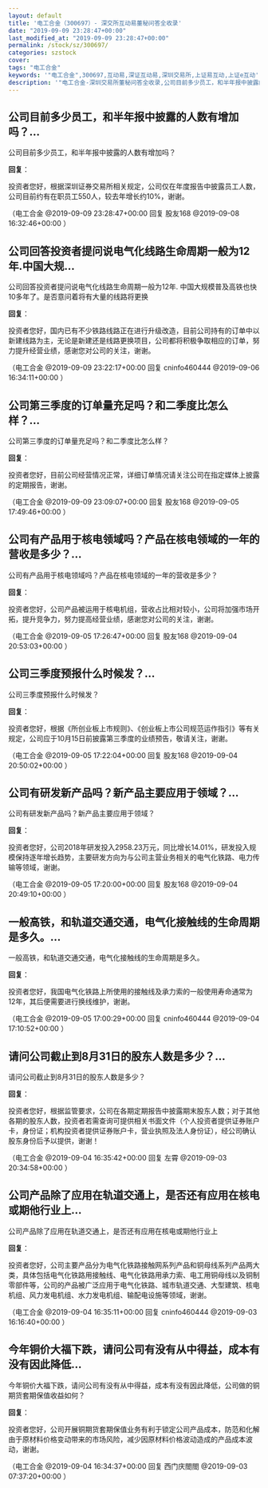 ```yaml
---
layout: default
title: '电工合金（300697）- 深交所互动易董秘问答全收录'
date: "2019-09-09 23:28:47+00:00"
last_modified_at: "2019-09-09 23:28:47+00:00"
permalink: /stock/sz/300697/
categories: szstock
cover: 
tags: "电工合金"
keywords: '"电工合金",300697,互动易,深证互动易,深圳交易所,上证易互动,上证e互动'
description: '"电工合金-深圳交易所董秘问答全收录,公司目前多少员工，和半年报中披露的人数有增加吗？"'
---
```


## 公司目前多少员工，和半年报中披露的人数有增加吗？...

公司目前多少员工，和半年报中披露的人数有增加吗？

**回复**：

投资者您好，根据深圳证券交易所相关规定，公司仅在年度报告中披露员工人数，公司目前约有在职员工550人，较去年增长约10%，谢谢。 

（电工合金  @2019-09-09 23:28:47+00:00 回复 股友168  @2019-09-08 16:32:46+00:00 ）

## 公司回答投资者提问说电气化线路生命周期一般为12年.中国大规...

公司回答投资者提问说电气化线路生命周期一般为12年. 中国大规模普及高铁也快10多年了。是否意问着将有大量的线路将更换

**回复**：

投资者您好，国内已有不少铁路线路正在进行升级改造，目前公司持有的订单中以新建线路为主，无论是新建还是线路更换项目，公司都将积极争取相应的订单，努力提升经营业绩，感谢您对公司的关注，谢谢。 

（电工合金  @2019-09-09 23:22:17+00:00 回复 cninfo460444  @2019-09-06 16:34:11+00:00 ）

## 公司第三季度的订单量充足吗？和二季度比怎么样？...

公司第三季度的订单量充足吗？和二季度比怎么样？

**回复**：

投资者您好，目前公司经营情况正常，详细订单情况请关注公司在指定媒体上披露的定期报告，谢谢。 

（电工合金  @2019-09-09 23:09:07+00:00 回复 股友168  @2019-09-05 17:49:46+00:00 ）

## 公司有产品用于核电领域吗？产品在核电领域的一年的营收是多少？...

公司有产品用于核电领域吗？产品在核电领域的一年的营收是多少？

**回复**：

投资者您好，公司产品被运用于核电机组，营收占比相对较小，公司将加强市场开拓，提升竞争力，努力提高经营业绩，感谢您对公司的关注，谢谢。 

（电工合金  @2019-09-05 17:26:47+00:00 回复 股友168  @2019-09-04 20:53:03+00:00 ）

## 公司三季度预报什么时候发？...

公司三季度预报什么时候发？

**回复**：

投资者您好，根据《所创业板上市规则》、《创业板上市公司规范运作指引》等有关规定，公司应于10月15日前披露第三季度的业绩预告，敬请关注，谢谢。 

（电工合金  @2019-09-05 17:22:04+00:00 回复 股友168  @2019-09-04 20:50:02+00:00 ）

## 公司有研发新产品吗？新产品主要应用于领域？...

公司有研发新产品吗？新产品主要应用于领域？

**回复**：

投资者您好，公司2018年研发投入2958.23万元，同比增长14.01%，研发投入规模保持逐年增长趋势，主要研发方向为与公司主营业务相关的电气化铁路、电力传输等领域，谢谢。 

（电工合金  @2019-09-05 17:20:00+00:00 回复 股友168  @2019-09-04 20:49:10+00:00 ）

## 一般高铁，和轨道交通交通，电气化接触线的生命周期是多久。...

一般高铁，和轨道交通交通，电气化接触线的生命周期是多久。

**回复**：

投资者您好，我国电气化铁路上所使用的接触线及承力索的一般使用寿命通常为12年，其后便需要进行换线维护，谢谢。 

（电工合金  @2019-09-05 17:00:29+00:00 回复 cninfo460444  @2019-09-04 17:10:52+00:00 ）

## 请问公司截止到8月31日的股东人数是多少？...

请问公司截止到8月31日的股东人数是多少？

**回复**：

投资者您好，根据监管要求，公司在各期定期报告中披露期末股东人数；对于其他各期的股东人数，投资者若需查询可提供相关书面文件（个人投资者提供证券账户卡，身份证；机构投资者提供证券账户卡，营业执照及法人身份证），经公司确认股东身份后予以提供，谢谢！ 

（电工合金  @2019-09-04 16:35:42+00:00 回复 左霄  @2019-09-03 20:34:58+00:00 ）

## 公司产品除了应用在轨道交通上，是否还有应用在核电或期他行业上...

公司产品除了应用在轨道交通上，是否还有应用在核电或期他行业上

**回复**：

投资者您好，公司主要产品分为电气化铁路接触网系列产品和铜母线系列产品两大类，具体包括电气化铁路用接触线、电气化铁路用承力索、电工用铜母线以及铜制零部件等，公司的产品被广泛应用于电气化铁路、城市轨道交通、大型建筑、核电机组、风力发电机组、水力发电机组、输配电设施等领域，谢谢。 

（电工合金  @2019-09-04 16:35:11+00:00 回复 cninfo460444  @2019-09-03 16:16:40+00:00 ）

## 今年铜价大福下跌，请问公司有没有从中得益，成本有没有因此降低...

今年铜价大福下跌，请问公司有没有从中得益，成本有没有因此降低，公司做的铜期货套期保值收益如何？

**回复**：

投资者您好，公司开展铜期货套期保值业务有利于锁定公司产品成本，防范和化解由于原材料价格变动带来的市场风险，减少因原材料价格波动造成的产品成本波动，谢谢。 

（电工合金  @2019-09-04 16:34:37+00:00 回复 西门庆閤閤  @2019-09-03 07:37:20+00:00 ）

